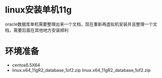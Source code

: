 ﻿linux安装单机11g
========

oracle数据库单机需要整理出来一个文档，现在重新再虚拟机安装并且整理一个文档，需要后面在其他地方安装顺利

# 环境准备

*	centos6.5X64
*	linux.x64_11gR2_database_1of2.zip linux.x64_11gR2_database_1of2.zip